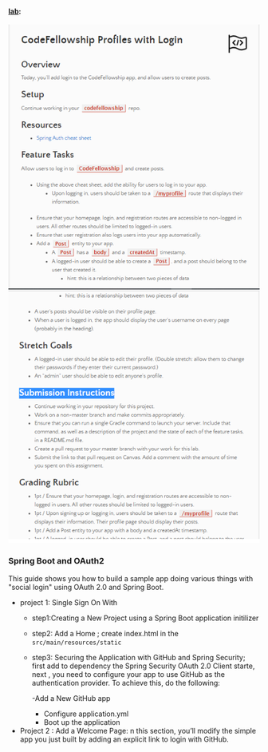 #### [lab](https://github.com/Ahmad-A2020/songr):
![lab17](/Code-401/ScreenShot/lab17-1.PNG)
![lab17](/Code-401/ScreenShot/lab17-2.PNG)

### Spring Boot and OAuth2
This guide shows you how to build a sample app doing various things with "social login" using OAuth 2.0 and Spring Boot.

- project 1: Single Sign On With 
    - step1:Creating a New Project using  a Spring Boot application initilizer 
    - step2: Add a Home ; create index.html in the `src/main/resources/static`
    - step3: Securing the Application with GitHub and Spring Security; first add to dependency  the Spring Security OAuth 2.0 Client starte, next , you need to configure your app to use GitHub as the authentication provider. To achieve this, do the following:

        -Add a New GitHub app                            
       - Configure application.yml                            
       - Boot up the application
- Project 2 : Add a Welcome Page: n this section, you’ll modify the simple app you just built by adding an explicit link to login with GitHub.


